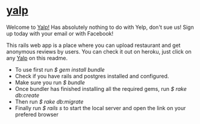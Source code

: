 # [yalp](https://yalp-fake-yelp.herokuapp.com/restaurants)

Welcome to [Yalp!](https://yalp-fake-yelp.herokuapp.com/restaurants) Has absolutely nothing to do with Yelp, don't sue us! Sign up today with your email or with Facebook!

This rails web app is a place where you can upload restaurant and get anonymous reviews by users. You can check it out on heroku, just click on any [Yalp](https://yalp-fake-yelp.herokuapp.com/restaurants) on this readme.

- To use first run *$ gem install bundle* 
- Check if you have rails and postgres installed and configured.
- Make sure you run *$ bundle*
- Once bundler has finished installing all the required gems, run *$ rake db:create*
- Then run *$ rake db:migrate*
- Finally run *$ rails s* to start the local server and open the link on your prefered browser
